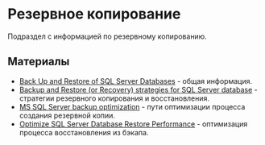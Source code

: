 # Резервное копирование

Подраздел с информацией по резервному копированию.

## Материалы

* [Back Up and Restore of SQL Server Databases](https://docs.microsoft.com/ru-ru/sql/relational-databases/backup-restore/back-up-and-restore-of-sql-server-databases?view=sql-server-ver15) - общая информация.
* [Backup and Restore (or Recovery) strategies for SQL Server database](https://www.sqlshack.com/backup-and-restore-or-recovery-strategies-for-sql-server-database/) - стратегии резервного копирования и восстановления.
* [MS SQL Server backup optimization](https://www.sqlshack.com/ms-sql-server-backup-optimization/) - пути оптимизации процесса создания резервной копии.
* [Optimize SQL Server Database Restore Performance](https://www.mssqltips.com/sqlservertip/4935/optimize-sql-server-database-restore-performance/) - оптимизация процесса восстановления из бэкапа.

